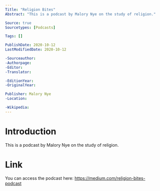 ```yaml
---
Title: "Religion Bites"
Abstract: "This is a podcast by Malory Nye on the study of religion."

Source: true
Sourcetypes: [Podcasts]

Tags: []

PublishDate: 2020-10-12
LastModifiedDate: 2020-10-12

-Sourceauthor:
-Authorpage:
-Editor:
-Translator:

-EditionYear:
-OriginalYear:

Publisher: Malory Nye
-Location:

-Wikipedia:
---
```

# Introduction
This is a podcast by Malory Nye on the study of religion.

# Link
You can access the podcast here: https://medium.com/religion-bites-podcast